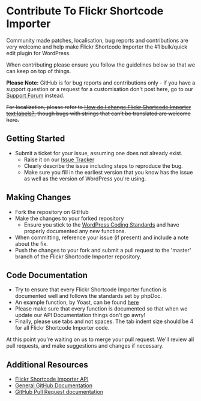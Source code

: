 # Contribute To Flickr Shortcode Importer

Community made patches, localisation, bug reports and contributions are very welcome and help make Flickr Shortcode Importer the #1 bulk/quick edit plugin for WordPress.

When contributing please ensure you follow the guidelines below so that we can keep on top of things.

__Please Note:__ GitHub is for bug reports and contributions only - if you have a support question or a request for a customisation don't post here, go to our [Support Forum](http://wordpress.org/support/plugin/flickr-shortcode-importer) instead.

<strike>For localization, please refer to [How do I change Flickr Shortcode Importer text labels?](https://nodedesk.zendesk.com/hc/en-us/articles/202294892-How-do-I-change-Testimonials-Widget-text-labels-), though bugs with strings that can't be translated are welcome here.</strike>

## Getting Started

* Submit a ticket for your issue, assuming one does not already exist.
  * Raise it on our [Issue Tracker](https://github.com/michael-cannon/flickr-shortcode-importer/issues)
  * Clearly describe the issue including steps to reproduce the bug.
  * Make sure you fill in the earliest version that you know has the issue as well as the version of WordPress you're using.

## Making Changes

* Fork the repository on GitHub
* Make the changes to your forked repository
  * Ensure you stick to the [WordPress Coding Standards](http://codex.wordpress.org/WordPress_Coding_Standards) and have properly documented any new functions.
* When committing, reference your issue (if present) and include a note about the fix.
* Push the changes to your fork and submit a pull request to the 'master' branch of the Flickr Shortcode Importer repository.

## Code Documentation

* Try to ensure that every Flickr Shortcode Importer function is documented well and follows the standards set by phpDoc.
* An example function, by Yoast, can be found [here](https://gist.github.com/jdevalk/5574677)
* Please make sure that every function is documented so that when we update our API Documentation things don't go awry!
* Finally, please use tabs and not spaces. The tab indent size should be 4 for all Flickr Shortcode Importer code.

At this point you're waiting on us to merge your pull request. We'll review all pull requests, and make suggestions and changes if necessary.

## Additional Resources
* [Flickr Shortcode Importer API](https://github.com/michael-cannon/flickr-shortcode-importer/blob/master/API.md)
* [General GitHub Documentation](http://help.github.com/)
* [GitHub Pull Request documentation](http://help.github.com/send-pull-requests/)
